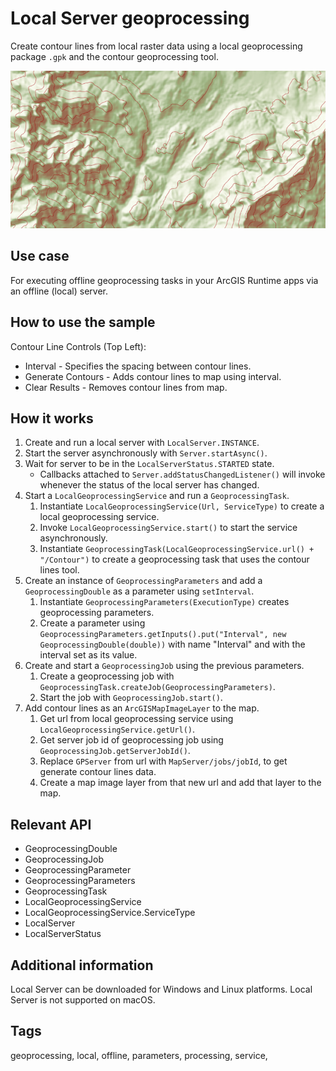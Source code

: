# Local Server geoprocessing

Create contour lines from local raster data using a local geoprocessing package `.gpk` and the contour geoprocessing tool.

![Image of local server geoprocessing](LocalServerGeoprocessing.png)

## Use case

For executing offline geoprocessing tasks in your ArcGIS Runtime apps via an offline (local) server.

## How to use the sample

Contour Line Controls (Top Left):

* Interval - Specifies the spacing between contour lines.
* Generate Contours - Adds contour lines to map using interval.
* Clear Results - Removes contour lines from map.

## How it works

1. Create and run a local server with `LocalServer.INSTANCE`.
2. Start the server asynchronously with `Server.startAsync()`.
3. Wait for server to be in the  `LocalServerStatus.STARTED` state.
   * Callbacks attached to `Server.addStatusChangedListener()` will invoke whenever the status of the local server has changed.
4. Start a `LocalGeoprocessingService` and run a `GeoprocessingTask`.
    1. Instantiate `LocalGeoprocessingService(Url, ServiceType)` to create a local geoprocessing service.
    2. Invoke `LocalGeoprocessingService.start()` to start the service asynchronously.
    3. Instantiate `GeoprocessingTask(LocalGeoprocessingService.url() + "/Contour")` to create a geoprocessing task that uses the contour lines tool.
5. Create an instance of `GeoprocessingParameters` and add a `GeoprocessingDouble` as a parameter using `setInterval`.
    1. Instantiate `GeoprocessingParameters(ExecutionType)` creates geoprocessing parameters.
    2. Create a parameter using `GeoprocessingParameters.getInputs().put("Interval", new GeoprocessingDouble(double))` with name "Interval" and with the interval set as its value.
6. Create and start a `GeoprocessingJob` using the previous parameters.
    1. Create a geoprocessing job with `GeoprocessingTask.createJob(GeoprocessingParameters)`.
    2. Start the job with `GeoprocessingJob.start()`.
7. Add contour lines as an `ArcGISMapImageLayer` to the map.
    1. Get url from local geoprocessing service using `LocalGeoprocessingService.getUrl()`.
    2. Get server job id of geoprocessing job using `GeoprocessingJob.getServerJobId()`.
    3. Replace `GPServer` from url with `MapServer/jobs/jobId`, to get generate contour lines data.
    4. Create a map image layer from that new url and add that layer to the map.

## Relevant API

* GeoprocessingDouble
* GeoprocessingJob
* GeoprocessingParameter
* GeoprocessingParameters
* GeoprocessingTask
* LocalGeoprocessingService
* LocalGeoprocessingService.ServiceType
* LocalServer
* LocalServerStatus

## Additional information

Local Server can be downloaded for Windows and Linux platforms. Local Server is not supported on macOS.

## Tags

geoprocessing, local, offline, parameters, processing, service,
